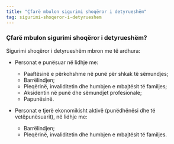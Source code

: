 ```yaml
---
title: "Çfarë mbulon sigurimi shoqëror i detyrueshëm"
tag: sigurimi-shoqeror-i-detyrueshem
---
```


### Çfarë mbulon sigurimi shoqëror i detyrueshëm?

Sigurimi shoqëror i detyrueshëm mbron me të ardhura:

* Personat e punësuar në lidhje me:
  * Paaftësinë e përkohshme në punë për shkak të sëmundjes;
  * Barrëlindjen;
  * Pleqërinë, invaliditetin dhe humbjen e mbajtësit të familjes;
  * Aksidentin në punë dhe sëmundjet profesionale;
  * Papunësinë.

* Personat e tjerë ekonomikisht aktivë (punëdhënësi dhe të vetëpunësuarit), në lidhje me:
  * Barrëlindjen;
  * Pleqërinë, invaliditetin dhe humbjen e mbajtësit të familjes.
